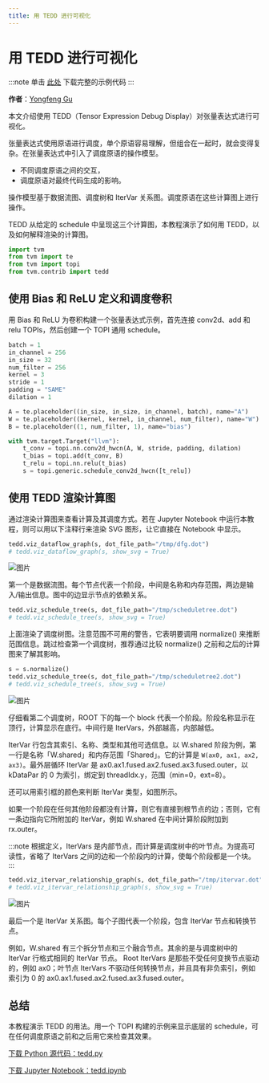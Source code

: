 ```yaml
---
title: 用 TEDD 进行可视化
---
```


# 用 TEDD 进行可视化

:::note
单击 [此处](https://tvm.apache.org/docs/how_to/work_with_schedules/tedd.html#sphx-glr-download-how-to-work-with-schedules-tedd-py) 下载完整的示例代码
:::

**作者**：[Yongfeng Gu](https://github.com/yongfeng-nv)

本文介绍使用 TEDD（Tensor Expression Debug Display）对张量表达式进行可视化。

张量表达式使用原语进行调度，单个原语容易理解，但组合在一起时，就会变得复杂。在张量表达式中引入了调度原语的操作模型。

* 不同调度原语之间的交互，
* 调度原语对最终代码生成的影响。

操作模型基于数据流图、调度树和 IterVar 关系图。调度原语在这些计算图上进行操作。

TEDD 从给定的 schedule 中呈现这三个计算图，本教程演示了如何用 TEDD，以及如何解释渲染的计算图。

``` python
import tvm
from tvm import te
from tvm import topi
from tvm.contrib import tedd
```

## 使用 Bias 和 ReLU 定义和调度卷积

用 Bias 和 ReLU 为卷积构建一个张量表达式示例，首先连接 conv2d、add 和 relu TOPIs，然后创建一个 TOPI 通用 schedule。

``` python
batch = 1
in_channel = 256
in_size = 32
num_filter = 256
kernel = 3
stride = 1
padding = "SAME"
dilation = 1

A = te.placeholder((in_size, in_size, in_channel, batch), name="A")
W = te.placeholder((kernel, kernel, in_channel, num_filter), name="W")
B = te.placeholder((1, num_filter, 1), name="bias")

with tvm.target.Target("llvm"):
    t_conv = topi.nn.conv2d_hwcn(A, W, stride, padding, dilation)
    t_bias = topi.add(t_conv, B)
    t_relu = topi.nn.relu(t_bias)
    s = topi.generic.schedule_conv2d_hwcn([t_relu])
```

## 使用 TEDD 渲染计算图

通过渲染计算图来查看计算及其调度方式。若在 Jupyter Notebook 中运行本教程，则可以用以下注释行来渲染 SVG 图形，让它直接在 Notebook 中显示。

``` python
tedd.viz_dataflow_graph(s, dot_file_path="/tmp/dfg.dot")
# tedd.viz_dataflow_graph(s, show_svg = True)
```

 ![图片](https://github.com/dmlc/web-data/raw/main/tvm/tutorial/tedd_dfg.png)

第一个是数据流图。每个节点代表一个阶段，中间是名称和内存范围，两边是输入/输出信息。图中的边显示节点的依赖关系。

``` python
tedd.viz_schedule_tree(s, dot_file_path="/tmp/scheduletree.dot")
# tedd.viz_schedule_tree(s, show_svg = True)
```

上面渲染了调度树图。注意范围不可用的警告，它表明要调用 normalize() 来推断范围信息。跳过检查第一个调度树，推荐通过比较 normalize() 之前和之后的计算图来了解其影响。

``` python
s = s.normalize()
tedd.viz_schedule_tree(s, dot_file_path="/tmp/scheduletree2.dot")
# tedd.viz_schedule_tree(s, show_svg = True)
```

 ![图片](https://github.com/dmlc/web-data/raw/main/tvm/tutorial/tedd_st.png)

仔细看第二个调度树，ROOT 下的每一个 block 代表一个阶段。阶段名称显示在顶行，计算显示在底行。中间行是 IterVars，外部越高，内部越低。

IterVar 行包含其索引、名称、类型和其他可选信息。以 W.shared 阶段为例，第一行是名称「W.shared」和内存范围「Shared」。它的计算是 `W(ax0, ax1, ax2, ax3)`。最外层循环 IterVar 是 ax0.ax1.fused.ax2.fused.ax3.fused.outer，以 kDataPar 的 0 为索引，绑定到 threadIdx.y，范围（min=0，ext=8）。

还可以用索引框的颜色来判断 IterVar 类型，如图所示。

如果一个阶段在任何其他阶段都没有计算，则它有直接到根节点的边；否则，它有一条边指向它所附加的 IterVar，例如 W.shared 在中间计算阶段附加到 rx.outer。

:::note
根据定义，IterVars 是内部节点，而计算是调度树中的叶节点。为提高可读性，省略了 IterVars 之间的边和一个阶段内的计算，使每个阶段都是一个块。
:::

``` python
tedd.viz_itervar_relationship_graph(s, dot_file_path="/tmp/itervar.dot")
# tedd.viz_itervar_relationship_graph(s, show_svg = True)
```

 ![图片](https://github.com/dmlc/web-data/raw/main/tvm/tutorial/tedd_itervar_rel.png)

最后一个是 IterVar 关系图。每个子图代表一个阶段，包含 IterVar 节点和转换节点。

例如，W.shared 有三个拆分节点和三个融合节点。其余的是与调度树中的 IterVar 行格式相同的 IterVar 节点。 Root IterVars 是那些不受任何变换节点驱动的，例如 ax0；叶节点 IterVars 不驱动任何转换节点，并且具有非负索引，例如索引为 0 的 ax0.ax1.fused.ax2.fused.ax3.fused.outer。

## 总结

本教程演示 TEDD 的用法。用一个 TOPI 构建的示例来显示底层的 schedule，可在任何调度原语之前和之后用它来检查其效果。

[下载 Python 源代码：tedd.py](https://tvm.apache.org/docs/_downloads/c253040abc62eace272e406b7e1a4df5/tedd.py)

[下载 Jupyter Notebook：tedd.ipynb](https://tvm.apache.org/docs/_downloads/a7aff5918e1b86809a5bd1da8bef7229/tedd.ipynb)